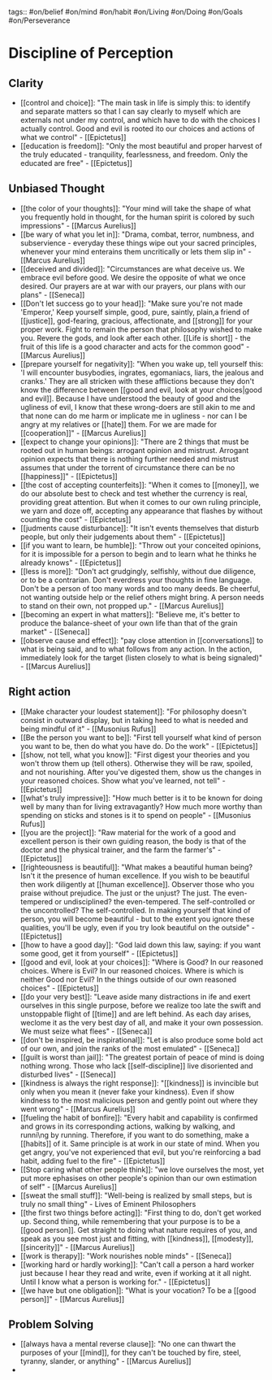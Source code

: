 tags:: #on/belief #on/mind #on/habit #on/Living #on/Doing #on/Goals #on/Perseverance 

# Discipline of Perception


## Clarity
- [[control and choice]]: "The main task in life is simply this: to identify and separate matters so that I can say clearly to myself which are externals not under my control, and which have to do with the choices I actually control. Good and evil is rooted ito our choices and actions of what we control" - [[Epictetus]]
-  [[education is freedom]]: "Only the most beautiful and proper harvest of the truly educated - tranquility, fearlessness, and freedom. Only the educated are free" - [[Epictetus]]
## Unbiased Thought
- [[the color of your thoughts]]: "Your mind will take the shape of what you frequently hold in thought, for the human spirit is colored by such impressions" - [[Marcus Aurelius]]
- [[be wary of what you let in]]: "Drama, combat, terror, numbness, and subservience - everyday these things wipe out your sacred principles, whenever your mind enterains them uncritically or lets them slip in" - [[Marcus Aurelius]]
- [[deceived and divided]]: "Circumstances are what deceive us. We embrace evil before good. We desire the opposite of what we once desired. Our prayers are at war with our prayers, our plans with our plans" - [[Seneca]]
- [[Don't let success go to your head]]: "Make sure you're not made 'Emperor,' Keep yourself simple, good, pure, saintly, plain,a friend of [[justice]], god-fearing, gracious, affectionate, and [[strong]] for your proper work. Fight to remain the person that philosophy wished to make you. Revere the gods, and look after each other. [[Life is short]] - the fruit of this life is a good character and acts for the common good" - [[Marcus Aurelius]] 
- [[prepare yourself for negativity]]: "When you wake up, tell yourself this: 'I will encounter busybodies, ingrates, egomaniacs, liars, the jealous and cranks.' They are all stricken with these afflictions because they don't know the difference between [[good and evil, look at your choices|good and evil]]. Because I have understood the beauty of good and the ugliness of evil, I know that these wrong-doers are still akin to me and that none can do me harm or implicate me in ugliness - nor can I be angry at my relatives or [[hate]] them. For we are made for [[cooperation]]" - [[Marcus Aurelius]]
- [[expect to change your opinions]]: "There are 2 things that must be rooted out in human beings: arrogant opinion and mistrust. Arrogant opinion expects that there is nothing further needed and mistrust assumes that under the torrent of circumstance there can be no [[happiness]]" - [[Epictetus]]
- [[the cost of accepting counterfeits]]: "When it comes to [[money]], we do our absolute best to check and test whether the currency is real, providing great attention. But when it comes to our own ruling principle, we yarn and doze off, accepting any appearance that flashes by without counting the cost" - [[Epictetus]]
- [[judments cause disturbance]]: "It isn't events themselves that disturb people, but only their judgements about them" - [[Epictetus]]
- [[if you want to learn, be humble]]: "Throw out your conceited opinions, for it is impossible for a person to begin and to learn what he thinks he already knows" - [[Epictetus]]
- [[less is more]]: "Don't act grudgingly, selfishly, without due diligence, or to be a contrarian. Don't everdress your thoughts in fine language. Don't be a person of too many words and too many deeds. Be cheerful, not wanting outside help or the relief others might bring. A person needs to stand on their own, not propped up." - [[Marcus Aurelius]]
- [[becoming an expert in what matters]]: "Believe me, it's better to produce the balance-sheet of your own life than that of the grain market" - [[Seneca]]
- [[observe cause and effect]]: "pay close attention in [[conversations]] to what is being said, and to what follows from any action. In the action, immediately look for the target (listen closely to what is being signaled)" - [[Marcus Aurelius]]

## Right action
- [[Make character your loudest statement]]: "For philosophy doesn't consist in outward display, but in taking heed to what is needed and being mindful of it" - [[Musonius Rufus]]
- [[Be the person you want to be]]: "First tell yourself what kind of person you want to be, then do what you have do. Do the work" - [[Epictetus]]
- [[show, not tell, what you know]]: "First digest your theories and you won't throw them up (tell others). Otherwise they will be raw, spoiled, and not nourishing. After you've digested them, show us the changes in your reasoned choices. Show what you've learned, not tell" - [[Epictetus]]
- [[what's truly impressive]]: "How much better is it to be known for doing well by many than for living extravagantly? How much more worthy than spending on sticks and stones is it to spend on people" - [[Musonius Rufus]]
- [[you are the project]]: "Raw material for the work of a good and excellent person is their own guiding reason, the body is that of the doctor and the physical trainer, and the farm the farmer's" - [[Epictetus]]
- [[righteousness is beautiful]]: "What makes a beautiful human being? Isn't it the presence of human excellence. If you wish to be beautiful then work diligently at [[human excellence]]. Observer those who you praise without prejudice. The just or the unjust? The just. The even-tempered or undisciplined? the even-tempered. The self-controlled or the uncontrolled? The self-controlled. In making yourself that kind of person, you will become beautiful - but to the extent you ignore these qualities, you'll be ugly, even if you try look beautiful on the outside" - [[Epictetus]]
- [[how to have a good day]]: "God laid down this law, saying: if you want some good, get it from yourself" - [[Epictetus]]
- [[good and evil, look at your choices]]: "Where is Good? In our reasoned choices. Where is Evil? In our reasoned choices. Where is which is neither Good nor Evil? In the things outside of our own reasoned choices" - [[Epictetus]]
- [[do your very best]]: "Leave aside many distractions in ife and exert ourselves in this single purpose, before we realize too late the swift and unstoppable flight of [[time]] and are left behind. As each day arises, weclome it as the very best day of all, and make it your own possession. We must seize what flees" - [[Seneca]]
- [[don't be inspired, be inspirational]]: "Let is also produce some bold act of our own, and join the ranks of the most emulated" - [[Seneca]]
- [[guilt is worst than jail]]: "The greatest portain of peace of mind is doing nothing wrong. Those who lack [[self-discipline]] live disoriented and disturbed lives" - [[Seneca]]
- [[kindness is always the right response]]: "[[kindness]] is invincible but only when you mean it (never fake your kindness). Even if show kindness to the most malicious person and gently point out where they went wrong" - [[Marcus Aurelius]]
- [[fueling the habit of bonfire]]: "Every habit and capability is confirmed and grows in its corresponding actions, walking by walking, and runni\ng by running. Therefore, if you want to do something, make a [[habits]] of it. Same principle is at work in our state of mind. When you get angry, you've not experienced that evil, but you're reinforcing a bad habit, adding fuel to the fire" - [[Epictetus]]
- [[Stop caring what other people think]]: "we love ourselves the most, yet put more ephasises on other people's opinion than our own estimation of self" - [[Marcus Aurelius]]
- [[sweat the small stuff]]: "Well-being is realized by small steps, but is truly no small thing" - Lives of Eminent Philosophers
- [[the first two things before acting]]: "First thing to do, don't get worked up. Second thing, while remembering that your purpose is to be a [[good person]]. Get straight to doing what nature requires of you, and speak as you see most just and fitting, with [[kindness]], [[modesty]], [[sincerity]]" - [[Marcus Aurelius]]
- [[work is therapy]]: "Work nourishes noble minds" - [[Seneca]]
- [[working hard or hardly working]]: "Can't call a person a hard worker just because I hear they read and write, even if working at it all night. Until I know what a person is working for." - [[Epictetus]]
- [[we have but one obligation]]: "What is your vocation? To be a [[good person]]" - [[Marcus Aurelius]]

## Problem Solving
- [[always hava a mental reverse clause]]: "No one can thwart the purposes of your [[mind]], for they can't be touched by fire, steel, tyranny, slander, or anything" - [[Marcus Aurelius]]
- 

